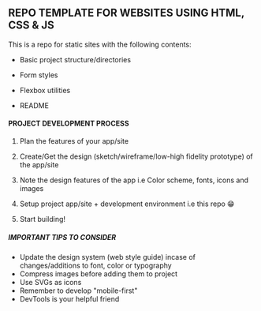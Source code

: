 ## REPO TEMPLATE FOR WEBSITES USING HTML, CSS & JS

This is a repo for static sites with the following contents:

* Basic project structure/directories

* Form styles

* Flexbox utilities

* README

#### PROJECT DEVELOPMENT PROCESS
1. Plan the features of your app/site
   
2. Create/Get the design (sketch/wireframe/low-high fidelity prototype) of the app/site

3. Note the design features of the app i.e Color scheme, fonts, icons and images

4. Setup project app/site + development environment i.e this repo :grin:

5. Start building!
##### IMPORTANT TIPS TO CONSIDER
* Update the design system (web style guide) incase of changes/additions to font, color or typography
* Compress images before adding them to project
* Use SVGs as icons
* Remember to develop "mobile-first"
* DevTools is your helpful friend